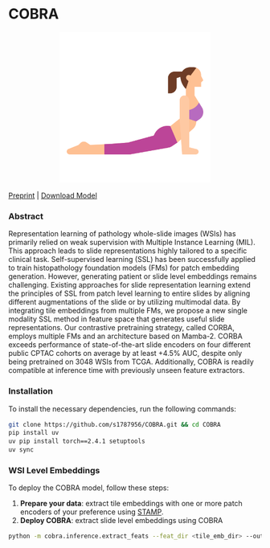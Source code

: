 # COBRA
<p align="center">
    <img src="cobra.png" alt="failed loading the image" width="300"/>
</p>

[Preprint](https://arxiv.org/abs/2411.13623) | [Download Model](https://huggingface.co/TLenz/COBRA) 

### Abstract

Representation learning of pathology whole-slide images (WSIs) has primarily relied on weak supervision with Multiple Instance Learning (MIL). 
This approach leads to slide representations highly tailored to a specific clinical task. 
Self-supervised learning (SSL) has been successfully applied to train histopathology foundation models (FMs) for patch embedding generation.
However, generating patient or slide level embeddings remains challenging. 
Existing approaches for slide representation learning extend the principles of SSL from patch level learning to entire slides by aligning different augmentations of the slide or by utilizing multimodal data.
By integrating tile embeddings from multiple FMs, we propose a new single modality SSL method in feature space that generates useful slide representations.
Our contrastive pretraining strategy, called CORBA, employs multiple FMs and an architecture based on Mamba-2. CORBA exceeds performance of state-of-the-art slide encoders on four different public CPTAC cohorts on average by at least $+4.5\%$ AUC, despite only being pretrained on 3048 WSIs from TCGA. Additionally, COBRA is readily compatible at inference time with previously unseen feature extractors.

### Installation

To install the necessary dependencies, run the following commands:

```bash
git clone https://github.com/s1787956/COBRA.git && cd COBRA
pip install uv
uv pip install torch==2.4.1 setuptools
uv sync
```

### WSI Level Embeddings

To deploy the COBRA model, follow these steps:

1. **Prepare your data**: extract tile embeddings with one or more patch encoders of your preference using [STAMP](https://github.com/KatherLab/STAMP).
2. **Deploy COBRA**: extract slide level embeddings using COBRA
```bash 
python -m cobra.inference.extract_feats --feat_dir <tile_emb_dir> --output_dir <slide_emb_dir> 
```



